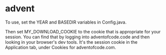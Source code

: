 # advent
To use, set the YEAR and BASEDIR variables in Config.java.

Then set MY_DOWNLOAD_COOKIE to the cookie that is appropriate for your session.  You can find that by logging into adventofcode.code and then looking in your browser's dev tools.
It's the session cookie in the Application tab, under Cookies for adventofcode.com.
